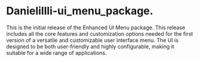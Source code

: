 # Danielillli-ui_menu_package.
This is the initial release of the Enhanced UI Menu package. This release includes all the core features and customization options needed for the first version of a versatile and customizable user interface menu. The UI is designed to be both user-friendly and highly configurable, making it suitable for a wide range of applications.
